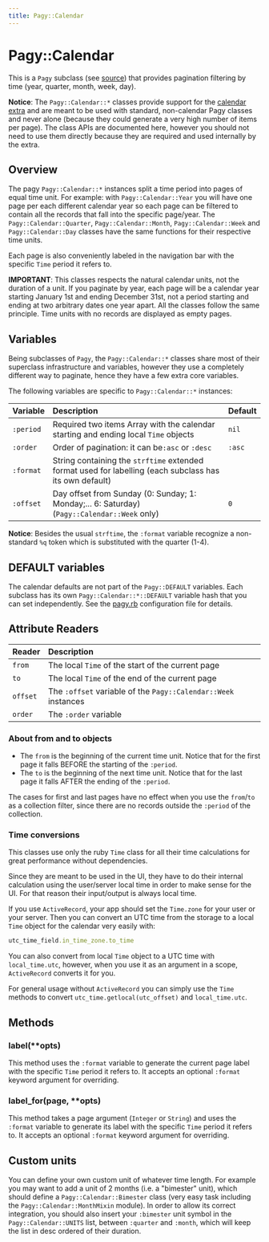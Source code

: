 ```yaml
---
title: Pagy::Calendar
---
```

# Pagy::Calendar

This is a `Pagy` subclass (see [source](https://github.com/ddnexus/pagy/blob/master/lib/pagy/calendar.rb)) that provides pagination filtering by time (year, quarter, month, week, day). 

**Notice**: The `Pagy::Calendar::*` classes provide support for the [calendar extra](../extras/calendar.md) and are meant to be used with standard, non-calendar Pagy classes and never alone (because they could generate a very high number of items per page). The class APIs are documented here, however you should not need to use them directly because they are required and used internally by the extra.

## Overview

The pagy `Pagy::Calendar::*` instances split a time period into pages of equal time unit. For example: with `Pagy::Calendar::Year` you will have one page per each different calendar year so each page can be filtered to contain all the records that fall into the specific page/year. The `Pagy::Calendar::Quarter`, `Pagy::Calendar::Month`, `Pagy::Calendar::Week` and `Pagy::Calendar::Day` classes have the same functions for their respective time units. 

Each page is also conveniently labeled in the navigation bar with the specific `Time` period it refers to.

**IMPORTANT**: This classes respects the natural calendar units, not the duration of a unit. If you paginate by year, each page will be a calendar year starting January 1st and ending December 31st, not a period starting and ending at two arbitrary dates one year apart. All the classes follow the same principle. Time units with no records are displayed as empty pages.

## Variables

Being subclasses of `Pagy`, the `Pagy::Calendar::*` classes share most of their superclass infrastructure and variables, however they use a completely different way to paginate, hence they have a few extra core variables.

The following variables are specific to `Pagy::Calendar::*` instances: 

| Variable  | Description                                                                                             | Default |
|:----------|:--------------------------------------------------------------------------------------------------------|:--------|
| `:period` | Required two items Array with the calendar starting and ending local `Time` objects                     | `nil`   |
| `:order`  | Order of pagination: it can be`:asc` or `:desc`                                                         | `:asc`  |
| `:format` | String containing the `strftime` extended format used for labelling (each subclass has its own default) |         |
| `:offset` | Day offset from Sunday (0: Sunday; 1: Monday;... 6: Saturday) (`Pagy::Calendar::Week` only)             | `0`     |

**Notice**: Besides the usual `strftime`, the `:format` variable recognize a non-standard `%q` token which is substituted with the quarter (1-4).

## DEFAULT variables

The calendar defaults are not part of the `Pagy::DEFAULT` variables. Each subclass has its own `Pagy::Calendar::*::DEFAULT` variable hash that you can set independently. See the [pagy.rb](https://github.com/ddnexus/pagy/blob/master/lib/config/pagy.rb) configuration file for details. 

## Attribute Readers

| Reader   | Description                                                    |
|:---------|:---------------------------------------------------------------|
| `from`   | The local `Time` of the start of the current page              |
| `to`     | The local `Time` of the end of the current page                |
| `offset` | The `:offset` variable of the `Pagy::Calendar::Week` instances |
| `order`  | The `:order` variable                                          |

### About from and to objects

- The `from` is the beginning of the current time unit. Notice that for the first page it falls BEFORE the starting of the `:period`.
- The `to` is the beginning of the next time unit. Notice that for the last page it falls AFTER the ending of the `:period`. 

The cases for first and last pages have no effect when you use the `from`/`to` as a collection filter, since there are no records outside the `:period` of the collection.

### Time conversions

This classes use only the ruby `Time` class for all their time calculations for great performance without dependencies.

Since they are meant to be used in the UI, they have to do their internal calculation using the user/server local time in order to make sense for the UI. For that reason their input/output is always local time.

If you use `ActiveRecord`, your app should set the `Time.zone` for your user or your server. Then you can convert an UTC time from the storage to a local `Time` object for the calendar very easily with:

```ruby
utc_time_field.in_time_zone.to_time
```

You can also convert from local `Time` object to a UTC time with `local_time.utc`, however, when you use it as an argument in a scope, `ActiveRecord` converts it for you.

For general usage without `ActiveRecord` you can simply use the `Time` methods to convert `utc_time.getlocal(utc_offset)` and `local_time.utc`.

## Methods

### label(**opts)

This method uses the `:format` variable to generate the current page label with the specific `Time` period it refers to. It accepts an optional `:format` keyword argument for overriding.

### label_for(page, **opts)

This method takes a page argument (`Integer` or `String`) and uses the `:format` variable to generate its label with the specific `Time` period it refers to. It accepts an optional `:format` keyword argument for overriding.

## Custom units

You can define your own custom unit of whatever time length. For example you may want to add a unit of 2 months (i.e. a "bimester" unit), which should define a `Pagy::Calendar::Bimester` class (very easy task including the `Pagy::Calendar::MonthMixin` module). In order to allow its correct integration, you should also insert your `:bimester` unit symbol in the `Pagy::Calendar::UNITS` list, between `:quarter` and `:month`, which will keep the list in desc ordered of their duration.
